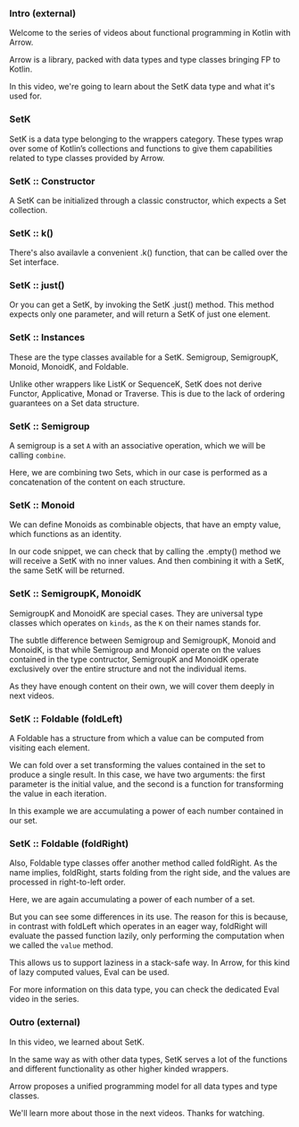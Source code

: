 ### Intro (external)

Welcome to the series of videos about functional programming in Kotlin with Arrow.

Arrow is a library, packed with data types and type classes bringing FP to Kotlin.

In this video, we're going to learn about the SetK data type and what it's used for.



### SetK

SetK is a data type belonging to the wrappers category. These types wrap over some of Kotlin’s collections and functions to give them capabilities related to type classes provided by Arrow.



### SetK :: Constructor

A SetK can be initialized through a classic constructor, which expects a Set collection.



### SetK :: k()

There's also availavle a convenient .k() function, that can be called over the Set interface.



### SetK :: just()

Or you can get a SetK, by invoking the SetK .just() method. This method expects only one parameter, and will return a SetK of just one element.



### SetK :: Instances

These are the type classes available for a SetK. Semigroup, SemigroupK, Monoid, MonoidK, and Foldable.

Unlike other wrappers like ListK or SequenceK, SetK does not derive Functor, Applicative, Monad or Traverse. This is due to the lack of ordering guarantees on a Set data structure.



### SetK :: Semigroup

A semigroup is a set `A` with an associative operation, which we will be calling `combine`.

Here, we are combining two Sets, which in our case is performed as a concatenation of the content on each structure.



### SetK :: Monoid

We can define Monoids as combinable objects, that have an empty value, which functions as an identity.

In our code snippet, we can check that by calling the .empty() method we will receive a SetK with no inner values. And then combining it with a SetK, the same SetK will be returned.



### SetK :: SemigroupK, MonoidK

SemigroupK and MonoidK are special cases. They are universal type classes which operates on `kinds`, as the `K` on their names stands for.

The subtle difference between Semigroup and SemigroupK, Monoid and MonoidK, is that while Semigroup and Monoid operate on the values contained in the type contructor, SemigroupK and MonoidK operate exclusively over the entire structure and not the individual items.

As they have enough content on their own, we will cover them deeply in next videos.



### SetK :: Foldable (foldLeft)

A Foldable has a structure from which a value can be computed from visiting each element.

We can fold over a set transforming the values contained in the set to produce a single result. In this case, we have two arguments: the first parameter is the initial value, and the second is a function for transforming the value in each iteration.

In this example we are accumulating a power of each number contained in our set.



### SetK :: Foldable (foldRight)

Also, Foldable type classes offer another method called foldRight. As the name implies, foldRight, starts folding from the right side, and the values are processed in right-to-left order. 

Here, we are again accumulating a power of each number of a set.

But you can see some differences in its use. The reason for this is because, in contrast with foldLeft which operates in an eager way, foldRight will evaluate the passed function lazily, only performing the computation when we called the `value` method.

This allows us to support laziness in a stack-safe way. In Arrow, for this kind of lazy computed values, Eval can be used.

For more information on this data type, you can check the dedicated Eval video in the series.



### Outro (external)

In this video, we learned about SetK.

In the same way as with other data types, SetK serves a lot of the functions and different functionality as other higher kinded wrappers.

Arrow proposes a unified programming model for all data types and type classes.

We'll learn more about those in the next videos. Thanks for watching.
